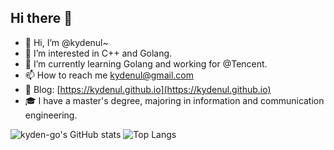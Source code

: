 ## Hi there 👋

- 👋 Hi, I’m @kydenul~
- 👀 I’m interested in C++ and Golang.
- 🌱 I’m currently learning Golang and working for @Tencent.
- 📫 How to reach me kydenul@gmail.com
- 📝 Blog: [https://kydenul.github.io](https://kydenul.github.io)
- 🎓 I have a master's degree, majoring in information and communication engineering.

![kyden-go's GitHub stats](https://github-readme-stats.vercel.app/api?username=kydenul&count_private=true&theme=dark)
![Top Langs](https://github-readme-stats.vercel.app/api/top-langs?username=kydenul&layout=compact&count_private=true&theme=dark)

